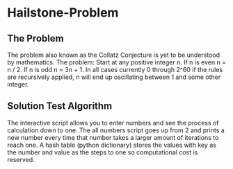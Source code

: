 # Hailstone-Problem

## The Problem
The problem also known as the Collatz Conjecture is yet to be understood by mathematics. The problem:
Start at any positive integer n. If n is even n = n / 2. If n is odd n = 3n + 1. In all cases currently 0 through 2^60 if the rules are recursively applied, n will end up oscillating between 1 and some other integer. 
## Solution Test Algorithm
The interactive script allows you to enter numbers and see the process of calculation down to one. The all numbers script goes up from 2 and prints a new number every time that number takes a larger amount of iterations to reach one. A hash table (python dictionary) stores the values with key as the number and value as the steps to one so computational cost is reserved.
